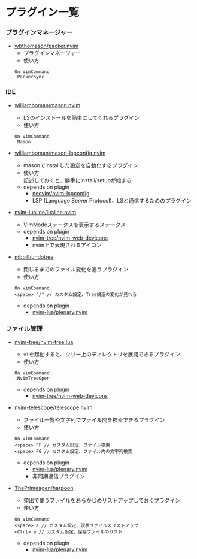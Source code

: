 # プラグイン一覧

### プラグインマネージャー
- [wbthomason/packer.nvim](https://github.com/wbthomason/packer.nvim)
  - プラグインマネージャー
  - 使い方
  ```
  On VimCommand
  :PackerSync
  ```

### IDE
- [williamboman/mason.nvim](https://github.com/williamboman/mason.nvim)
  -  LSのインストールを簡単にしてくれるプラグイン
  - 使い方
  ```
  On VimCommand
  :Mason
  ```
  
- [williamboman/mason-lspconfig.nvim](https://github.com/williamboman/mason-lspconfig.nvim)
  - masonでinstallした設定を自動化するプラグイン
  - 使い方  
  記述しておくと、勝手にinstall/setupが始まる
  - depends on plugin
    - [neovim/nvim-lspconfig](https://github.com/neovim/nvim-lspconfig)
    - LSP (Language Server Protocol)、LSと通信するためのプラグイン

- [nvim-lualine/lualine.nvim](https://github.com/nvim-lualine/lualine.nvim)
  - VimModeステータスを表示するステータス
  - depends on plugin
    - [nvim-tree/nvim-web-devicons](https://github.com/nvim-tree/nvim-web-devicons)
    - nvim上で表現されるアイコン

- [mbbill/undotree](https://github.com/mbbill/undotree)
  - 閉じるまでのファイル変化を追うプラグイン
  - 使い方
  ```
  On VimCommand
  <space> "/" // カスタム設定、Tree構造の変化が見れる
  ```
  - depends on plugin
    - [nvim-lua/plenary.nvim](https://github.com/nvim-lua/plenary.nvim)

### ファイル管理
- [nvim-tree/nvim-tree.lua](https://github.com/nvim-tree/nvim-tree.lua)
  - `vi`を起動すると、ツリー上のディレクトリを展開できるプラグイン
  - 使い方
  ```
  On VimCommand
  :NvimTreeOpen
  ```
  - depends on plugin
    - [nvim-tree/nvim-web-devicons](https://github.com/nvim-tree/nvim-web-devicons)

- [nvim-telescope/telescope.nvim](https://github.com/nvim-telescope/telescope.nvim)
  - ファイル一覧や文字列でファイル間を検索できるプラグイン
  - 使い方
  ```
  On VimCommand
  <space> FF // カスタム設定、ファイル検索
  <space> FG // カスタム設定、ファイル内の文字列検索
  ```
  - depends on plugin
    - [nvim-lua/plenary.nvim](https://github.com/nvim-lua/plenary.nvim)
    - 非同期通信プラグイン

- [ThePrimeagen/harpoon](https://github.com/ThePrimeagen/harpoon)
  - 頻出で使うファイルをあらかじめリストアップしておくプラグイン
  - 使い方
  ```
  On VimCommand
  <space> a // カスタム設定、現状ファイルのリストアップ
  <Ctrl> e // カスタム設定、保存ファイルのリスト
  ```
  - depends on plugin
    - [nvim-lua/plenary.nvim](https://github.com/nvim-lua/plenary.nvim)
   






